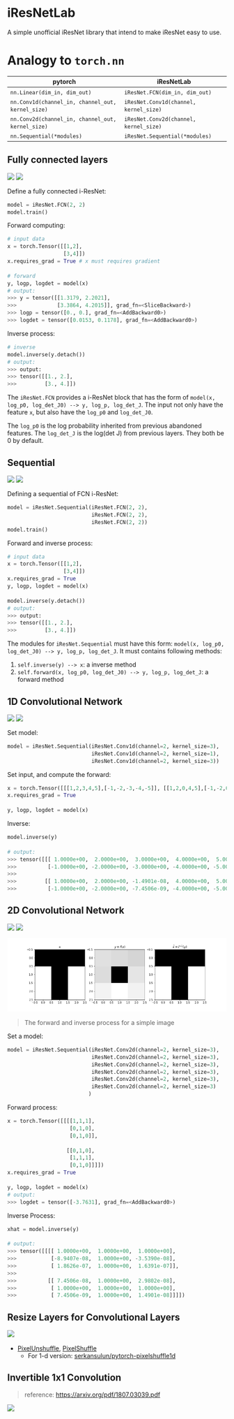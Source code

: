 # iResNetLab
A simple unofficial iResNet library that intend to make iResNet easy to use.

# Analogy to `torch.nn`

| pytorch                      | iResNetLab                     |
| ---------------------------- | ------------------------------ |
| `nn.Linear(dim_in, dim_out)` | `iResNet.FCN(dim_in, dim_out)` |
| `nn.Conv1d(channel_in, channel_out, kernel_size)`| `iResNet.Conv1d(channel, kernel_size)`|
| `nn.Conv2d(channel_in, channel_out, kernel_size)`| `iResNet.Conv2d(channel, kernel_size)`|
| `nn.Sequential(*modules)`    | `iResNet.Sequential(*modules)` |

## Fully connected layers

![](https://img.shields.io/static/v1?label=Inverse+test&message=Pass&color=green)
![](https://img.shields.io/static/v1?label=Distribution+test&message=Working&color=brown)

Define a fully connected i-ResNet:

```python
model = iResNet.FCN(2, 2)
model.train()
```

Forward computing:

```python
# input data
x = torch.Tensor([[1,2],
                  [3,4]])
x.requires_grad = True # x must requires gradient

# forward
y, logp, logdet = model(x)
# output:
>>> y = tensor([[1.3179, 2.2021],
>>>             [3.3864, 4.2015]], grad_fn=<SliceBackward>)
>>> logp = tensor([0., 0.], grad_fn=<AddBackward0>)
>>> logdet = tensor([0.0153, 0.1178], grad_fn=<AddBackward0>)
```

Inverse process:

```python
# inverse
model.inverse(y.detach())
# output:
>>> output:
>>> tensor([[1., 2.],
>>>         [3., 4.]])
```

The `iResNet.FCN` provides a i-ResNet block that has the form of `model(x, log_p0, log_det_J0) --> y, log_p, log_det_J`.
The input not only have the feature `x`, but also have the `log_p0` and `log_det_J0`.

The `log_p0` is the log probability inherited from previous abandoned features. 
The `log_det_J` is the log(det J) from previous layers. They both be 0 by default.

## Sequential

![](https://img.shields.io/static/v1?label=Inverse+test&message=Pass&color=green)
![](https://img.shields.io/static/v1?label=Distribution+test&message=Working&color=brown)

Defining a sequential of FCN i-ResNet:

```python
model = iResNet.Sequential(iResNet.FCN(2, 2),
                           iResNet.FCN(2, 2),
                           iResNet.FCN(2, 2))
model.train()
```

Forward and inverse process:

```python
# input data
x = torch.Tensor([[1,2],
                  [3,4]])
x.requires_grad = True
y, logp, logdet = model(x)

model.inverse(y.detach())
# output:
>>> output:
>>> tensor([[1., 2.],
>>>         [3., 4.]])
```

The modules for `iResNet.Sequential` must have this form: `model(x, log_p0, log_det_J0) --> y, log_p, log_det_J`. 
It must contains following methods:

1. `self.inverse(y) --> x`: a inverse method
2. `self.forward(x, log_p0, log_det_J0) --> y, log_p, log_det_J`: a forward method

## 1D Convolutional Network

![](https://img.shields.io/static/v1?label=Inverse+test&message=Pass&color=green)
![](https://img.shields.io/static/v1?label=Distribution+test&message=Working&color=brown)

Set model:

```python
model = iResNet.Sequential(iResNet.Conv1d(channel=2, kernel_size=3),
                           iResNet.Conv1d(channel=2, kernel_size=1),
                           iResNet.Conv1d(channel=2, kernel_size=3))
```

Set input, and compute the forward:

```python
x = torch.Tensor([[[1,2,3,4,5],[-1,-2,-3,-4,-5]], [[1,2,0,4,5],[-1,-2,0,-4,-5]]])
x.requires_grad = True

y, logp, logdet = model(x)
```

Inverse:

```python
model.inverse(y)

# output:
>>> tensor([[[ 1.0000e+00,  2.0000e+00,  3.0000e+00,  4.0000e+00,  5.0000e+00],
>>>          [-1.0000e+00, -2.0000e+00, -3.0000e+00, -4.0000e+00, -5.0000e+00]],
>>> 
>>>         [[ 1.0000e+00,  2.0000e+00, -1.4901e-08,  4.0000e+00,  5.0000e+00],
>>>          [-1.0000e+00, -2.0000e+00, -7.4506e-09, -4.0000e+00, -5.0000e+00]]])
```

## 2D Convolutional Network

![](https://img.shields.io/static/v1?label=Inverse+test&message=Pass&color=green)
![](https://img.shields.io/static/v1?label=Distribution+test&message=Working&color=brown)

![](./images/cov2d.png)
> The forward and inverse process for a simple image

Set a model:

```python
model = iResNet.Sequential(iResNet.Conv2d(channel=2, kernel_size=3),
                           iResNet.Conv2d(channel=2, kernel_size=3),
                           iResNet.Conv2d(channel=2, kernel_size=3),
                           iResNet.Conv2d(channel=2, kernel_size=3),
                           iResNet.Conv2d(channel=2, kernel_size=3),
                           iResNet.Conv2d(channel=2, kernel_size=3)
                          )
```

Forward process:

```python
x = torch.Tensor([[[[1,1,1],
                    [0,1,0],
                    [0,1,0]],

                   [[0,1,0],
                    [1,1,1],
                    [0,1,0]]]])
x.requires_grad = True

y, logp, logdet = model(x)
# output:
>>> logdet = tensor([-3.7631], grad_fn=<AddBackward0>)
```

Inverse Process:

```python
xhat = model.inverse(y)

# output:
>>> tensor([[[[ 1.0000e+00,  1.0000e+00,  1.0000e+00],
>>>           [-8.9407e-08,  1.0000e+00, -3.5390e-08],
>>>           [ 1.8626e-07,  1.0000e+00,  1.6391e-07]],
>>> 
>>>          [[ 7.4506e-08,  1.0000e+00,  2.9802e-08],
>>>           [ 1.0000e+00,  1.0000e+00,  1.0000e+00],
>>>           [ 7.4506e-09,  1.0000e+00,  1.4901e-08]]]])
```

## Resize Layers for Convolutional Layers

![](https://img.shields.io/static/v1?label=Code&message=Building&color=brown)

* [PixelUnshuffle](https://pytorch.org/docs/stable/generated/torch.nn.PixelUnshuffle.html?highlight=pixelshuffle), [PixelShuffle](https://pytorch.org/docs/stable/generated/torch.nn.PixelShuffle.html?highlight=pixelshuffle#torch.nn.PixelShuffle)
    * For 1-d version: [serkansulun/pytorch-pixelshuffle1d](https://github.com/serkansulun/pytorch-pixelshuffle1d)


## Invertible 1x1 Convolution

> reference: https://arxiv.org/pdf/1807.03039.pdf

![](https://img.shields.io/static/v1?label=Code&message=Building&color=brown)